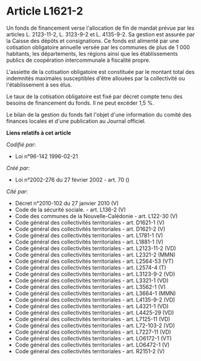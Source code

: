 # Article L1621-2

Un fonds de financement verse l'allocation de fin de mandat prévue par les articles L. 2123-11-2, L. 3123-9-2 et L. 4135-9-2.
Sa gestion est assurée par la Caisse des dépôts et consignations. Ce fonds est alimenté par une cotisation obligatoire
annuelle versée par les communes de plus de 1 000 habitants, les départements, les régions ainsi que les établissements
publics de coopération intercommunale à fiscalité propre.

L'assiette de la cotisation obligatoire est constituée par le montant total des indemnités maximales susceptibles d'être
allouées par la collectivité ou l'établissement à ses élus. 

Le taux de la cotisation obligatoire est fixé par décret compte tenu des besoins de financement du fonds. Il ne peut excéder
1,5 %. 

Le bilan de la gestion du fonds fait l'objet d'une information du comité des finances locales et d'une publication au Journal
officiel.

**Liens relatifs à cet article**

_Codifié par_:

  - Loi n°96-142 1996-02-21

_Créé par_:

  - Loi n°2002-276 du 27 février 2002 - art. 70 ()

_Cité par_:

  - Décret n°2010-102 du 27 janvier 2010 (V)
  - Code de la sécurité sociale. - art. L136-2 (V)
  - Code des communes de la Nouvelle-Calédonie - art. L122-30 (V)
  - Code général des collectivités territoriales - art. D1621-1 (V)
  - Code général des collectivités territoriales - art. D1621-2 (V)
  - Code général des collectivités territoriales - art. L1781-1 (V)
  - Code général des collectivités territoriales - art. L1881-1 (V)
  - Code général des collectivités territoriales - art. L2123-11-2 (VD)
  - Code général des collectivités territoriales - art. L2321-2 (MMN)
  - Code général des collectivités territoriales - art. L2564-53 (VT)
  - Code général des collectivités territoriales - art. L2574-4 (T)
  - Code général des collectivités territoriales - art. L3123-9-2 (VD)
  - Code général des collectivités territoriales - art. L3321-1 (VD)
  - Code général des collectivités territoriales - art. L3562-1 (V)
  - Code général des collectivités territoriales - art. L3664-1 (MMN)
  - Code général des collectivités territoriales - art. L4135-9-2 (VD)
  - Code général des collectivités territoriales - art. L4321-1 (VD)
  - Code général des collectivités territoriales - art. L4425-29 (VD)
  - Code général des collectivités territoriales - art. L7125-11 (VD)
  - Code général des collectivités territoriales - art. L72-103-2 (VD)
  - Code général des collectivités territoriales - art. L7227-11 (VD)
  - Code général des collectivités territoriales - art. LO6172-1 (VT)
  - Code général des collectivités territoriales - art. LO6472-1 (V)
  - Code général des collectivités territoriales - art. R2151-2 (V)
